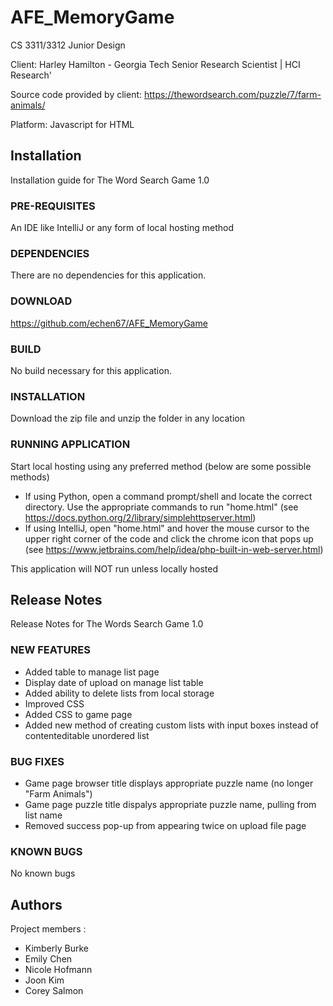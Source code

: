 # AFE_MemoryGame
CS 3311/3312 Junior Design

Client: Harley Hamilton - Georgia Tech Senior Research Scientist | HCI Research'

Source code provided by client:
https://thewordsearch.com/puzzle/7/farm-animals/

Platform: Javascript for HTML

## Installation
Installation guide for The Word Search Game 1.0
### PRE-REQUISITES
  An IDE like IntelliJ or any form of local hosting method
### DEPENDENCIES
  There are no dependencies for this application.
### DOWNLOAD
  https://github.com/echen67/AFE_MemoryGame
### BUILD
  No build necessary for this application.
### INSTALLATION
  Download the zip file and unzip the folder in any location
### RUNNING APPLICATION
  Start local hosting using any preferred method (below are some possible methods)
  - If using Python, open a command prompt/shell and locate the correct directory. Use the appropriate commands to run "home.html" (see https://docs.python.org/2/library/simplehttpserver.html)
  - If using IntelliJ, open "home.html" and hover the mouse cursor to the upper right corner of the code and click the chrome icon that pops up (see https://www.jetbrains.com/help/idea/php-built-in-web-server.html)
  
This application will NOT run unless locally hosted

## Release Notes
Release Notes for The Words Search Game 1.0
### NEW FEATURES
  - Added table to manage list page
  - Display date of upload on manage list table
  - Added ability to delete lists from local storage
  - Improved CSS
  - Added CSS to game page
  - Added new method of creating custom lists with input boxes instead of contenteditable unordered list
### BUG FIXES
  - Game page browser title displays appropriate puzzle name (no longer "Farm Animals")
  - Game page puzzle title dispalys appropriate puzzle name, pulling from list name
  - Removed success pop-up from appearing twice on upload file page
### KNOWN BUGS
  No known bugs
## Authors
Project members : 
* Kimberly Burke
* Emily Chen
* Nicole Hofmann
* Joon Kim
* Corey Salmon
